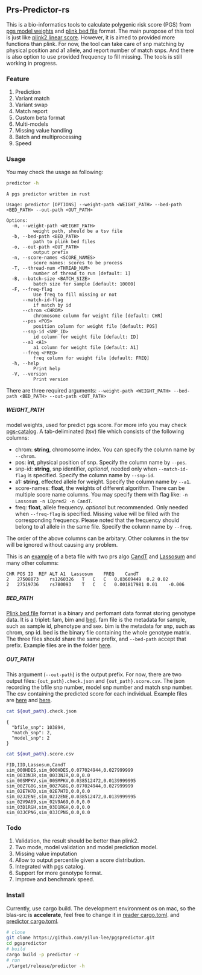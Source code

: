 ## Prs-Predictor-rs

This is a bio-informatics tools to calculate polygenic risk score (PGS) from [pgs model weights](https://www.pgscatalog.org) and [plink bed file](https://www.cog-genomics.org/plink/1.9/formats#bed) format. The main puropose of this tool is just like [plink2 linear score](https://www.cog-genomics.org/plink/2.0/score). However, it is aimed to provided more functions than plink. For now, the tool can take care of snp matching by physical position and a1 allele, and report number of match snps. And there is also option to use provided frequency to fill missing. The tools is still working in progress.


### Feature

1. Prediction 
2. Variant match 
3. Variant swap
4. Match report
5. Custom beta format
6. Multi-models
7. Missing value handling
8. Batch and multiprocessing
9. Speed


### Usage

You may check the usage as following:

```bash
predictor -h
```

```console
A pgs predictor written in rust

Usage: predictor [OPTIONS] --weight-path <WEIGHT_PATH> --bed-path <BED_PATH> --out-path <OUT_PATH>

Options:
  -m, --weight-path <WEIGHT_PATH>
          weight path, should be a tsv file
  -b, --bed-path <BED_PATH>
          path to plink bed files
  -o, --out-path <OUT_PATH>
          output prefix
  -n, --score-names <SCORE_NAMES>
          score names: scores to be process
  -T, --thread-num <THREAD_NUM>
          number of thread to run [default: 1]
  -B, --batch-size <BATCH_SIZE>
          batch size for sample [default: 10000]
  -F, --freq-flag
          Use freq to fill missing or not
      --match-id-flag
          if match by id
      --chrom <CHROM>
          chromosome column for weight file [default: CHR]
      --pos <POS>
          position column for weight file [default: POS]
      --snp-id <SNP_ID>
          id column for weight file [default: ID]
      --a1 <A1>
          a1 column for weight file [default: A1]
      --freq <FREQ>
          freq column for weight file [default: FREQ]
  -h, --help
          Print help
  -V, --version
          Print version

```

There are three required arguments: `--weight-path <WEIGHT_PATH> --bed-path <BED_PATH> --out-path <OUT_PATH>` 

##### WEIGHT_PATH

model weights, used for predict pgs score. For more info you may check [pgs-catalog](https://www.pgscatalog.org). A tab-deliminated (tsv) file which consists of the following columns:

- chrom: **string**, chromosome index. You can specify the column name by `--chrom`.
- pos: **int**, physical position of snp. Specify the column name by `--pos`.
- snp-id: **string**, snp identifier, *optional*, needed only when `--match-id-flag` is specified. Specify the column name by `--snp-id`.
- a1: **string**, effected allele for weight. Specify the column name by `--a1`.
- score-names: **float**, the weights of different algorithm. There can be multiple score name columns. You may specify them with flag like: `-n Lassosum -n LDpred2 -n CandT`.
- freq: **float**, allele frequency. *optional* but recommended. Only needed when `--freq-flag` is specified. Missing value will be filled with the corresponding frequency. Please noted that the frequency should belong to a1 allele in the same file. Specify the column name by `--freq`.

The order of the above columns can be arbitary. Other columns in the tsv will be ignored without causing any problem. 

This is an [example](./data/input/Weights.tsv) of a beta file with two prs algo [CandT](https://www.biorxiv.org/content/10.1101/653204v2.full) and [Lassosum](https://github.com/tshmak/lassosum) and many other columns:

```console
CHR	POS	ID	REF	ALT	A1	Lassosum	FREQ	CandT
2	27508073	rs1260326	T	C	C	0.03669449	0.2	0.02
2	27519736	rs780093	T	C	C	0.001817981	0.01	-0.006
```

##### BED_PATH

[Plink bed file](https://www.cog-genomics.org/plink/1.9/formats#bed) format is a binary and perfomant data format storing genotype data. It is a triplet: fam, bim and [bed](https://www.cog-genomics.org/plink/2.0/input). fam file is the metadata for sample, such as sample id, phenotype and sex. bim is the metadata for snp, such as chrom, snp id. bed is the binary file containing the whole genotype matrix. The three files should share the same prefix, and `--bed-path` accept that prefix. Example files are in the folder [here](./data/input).

##### OUT_PATH

This argument (`--out-path`) is the output prefix. For now, there are two output files: `{out_path}.check.json` and `{out_path}.score.csv`. The json recording the bfile snp number, model snp number and match snp number. The csv containing the predicted score for each individual. Example files are [here](./data/output/test.check.json) and [here](./data/output/test.score.csv). 

```bash
cat ${out_path}.check.json
```

```console
{
  "bfile_snp": 103894,
  "match_snp": 2,
  "model_snp": 2
}
```

```bash
cat ${out_path}.score.csv
```

```console
FID,IID,Lassosum,CandT
sim_000HDES,sim_000HDES,0.077024944,0.027999999
sim_0033NJR,sim_0033NJR,0.0,0.0
sim_00SMPKV,sim_00SMPKV,0.038512472,0.0139999995
sim_00Z7G8G,sim_00Z7G8G,0.077024944,0.027999999
sim_02E7H7D,sim_02E7H7D,0.0,0.0
sim_02J2ENE,sim_02J2ENE,0.038512472,0.0139999995
sim_02V9A69,sim_02V9A69,0.0,0.0
sim_03D1RGH,sim_03D1RGH,0.0,0.0
sim_03JCPNG,sim_03JCPNG,0.0,0.0
```


### Todo

1. Validation, the result should be better than plink2. 
2. Two mode, model validation and model prediction model.
3. Missing value imputation
4. Allow to output percentile given a score distribution.
5. Integrated with pgs catalog.
6. Support for more genotype format.
7. Improve and benchmark speed.

### Install

Currently, use cargo build.
The development environment os on mac, so the blas-src is **accelerate**, feel free to change it in [reader cargo.toml](./reader/Cargo.toml). and [predictor cargo.toml](./predictor/Cargo.toml).

```bash 
# clone
git clone https://github.com/yilun-lee/pgspredictor.git
cd pgspredictor
# build
cargo build -p predictor -r
# run
./target/release/predictor -h
```

